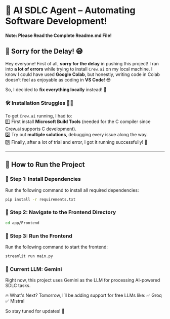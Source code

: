 # 🚀 AI SDLC Agent – Automating Software Development!

#### Note: Please Read the Complete Readme.md File!

## 🛑 Sorry for the Delay! 😅

Hey everyone! First of all, **sorry for the delay** in pushing this project! I ran into **a lot of errors** while trying to install `Crew.ai` on my local machine. I know I could have used **Google Colab**, but honestly, writing code in Colab doesn’t feel as enjoyable as coding in **VS Code**! 😎

So, I decided to **fix everything locally** instead! 💪

### 🛠️ Installation Struggles 😵‍💫

To get `Crew.ai` running, I had to:  
1️⃣ First install **Microsoft Build Tools** (needed for the C compiler since Crew.ai supports C development).  
2️⃣ Try out **multiple solutions**, debugging every issue along the way.  
3️⃣ Finally, after a lot of trial and error, I got it running successfully! 🎉

---

## 🚀 How to Run the Project

### 📌 Step 1: Install Dependencies

Run the following command to install all required dependencies:

```sh
pip install -r requirements.txt
```

### 📌 Step 2: Navigate to the Frontend Directory

```sh
cd app/Frontend
```

### 📌 Step 3: Run the Frontend

Run the following command to start the frontend:

```sh
streamlit run main.py
```

### 🤖 Current LLM: Gemini

Right now, this project uses Gemini as the LLM for processing AI-powered SDLC tasks.

🔥 What's Next?
Tomorrow, I’ll be adding support for free LLMs like:
✅ Groq
✅ Mistral

So stay tuned for updates! 🚀
